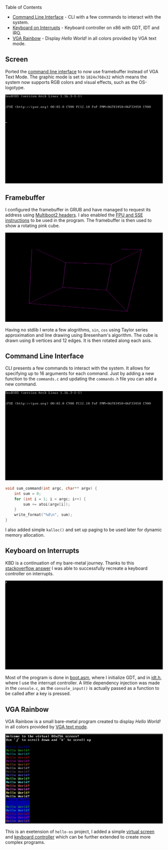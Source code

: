 Table of Contents

- [Command Line Interface](#command-line-interface) - CLI with a few commands to interact with the system.
- [Keyboard on Interrupts](#keyboard-on-interrupts) - Keyboard controller on x86 with GDT, IDT and IRQ.
- [VGA Rainbow](#vga-rainbow) - Display *Hello World!* in all colors provided by VGA text mode.
 
## Screen

Ported the [command line interface](#command-line-interface) to now use framebuffer instead of VGA Text Mode. The graphic mode is set to `1024x768x32` which means the system now supports RGB colors and visual effects, such as the OS-logotype.

![R-OS first framebuffer cli](./pub/screen.gif)

## Framebuffer

I configured the framebuffer in GRUB and have managed to request its address using [Multiboot2 headers](./framebuffer/multiboot_header.asm#L26). I also enabled the [FPU and SSE instructions](./framebuffer/boot.asm#L21) to be used in the program. The framebuffer is then used to show a rotating pink cube.

![Rotating pink cube](./pub/framebuffer.gif)

Having no stdlib I wrote a few alogrithms, `sin`, `cos` using Taylor series approximation and line drawing using Bresenham's algorithm. The cube is drawn using 8 vertices and 12 edges. It is then rotated along each axis. 

## Command Line Interface

CLI presents a few commands to interact with the system. It allows for specifying up to 16 arguments for each command. Just by adding a new function to the `commands.c` and updating the `commands.h` file you can add a new command.

![Command Line Interface](./pub/cli.gif)

```c
void sum_command(int argc, char** argv) {
    int sum = 0;
    for (int i = 1; i < argc; i++) {
        sum += atoi(argv[i]);
    }
    write_format("%d\n", sum);
}
```

I also added simple `kalloc()` and set up paging to be used later for dynamic memory allocation. 

## Keyboard on Interrupts

KBD is a continuation of my bare-metal journey. Thanks to this [stackoverflow answer](https://stackoverflow.com/a/37635449) I was able to successfully recreate a keyboard controller on interrupts.

![Keyboard on Interrupts](./pub/kbd.gif)

Most of the program is done in [boot.asm](./kbd/boot.asm), where I initialize GDT, and in [idt.h](./kbd/idt/idt.h), where I use the interrupt controller. A little dependency injection was made in the `console.c`, as the `console_input()` is actually passed as a function to be called after a key is pressed.

## VGA Rainbow

VGA Rainbow is a small bare-metal program created to display *Hello World!* in all colors provided by [VGA text mode](https://en.wikipedia.org/wiki/VGA_text_mode).

![VGA Rainbow Showcase GIF](./pub/vgarainbow.gif)

This is an exetension of `hello-os` project, I added a simple [virtual screen](./vgarainbow/base/virtscr.h) and [keyboard controller](./vgarainbow/base/kbd.h) which can be further extended to create more complex programs.